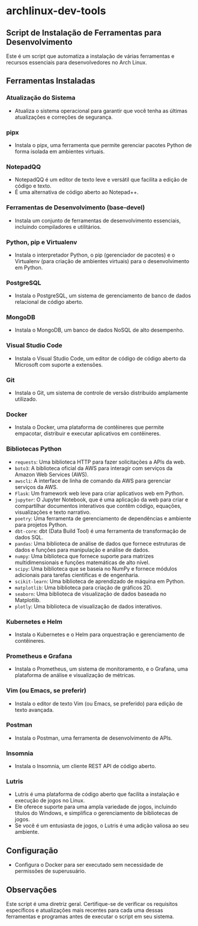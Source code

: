 # archlinux-dev-tools

## Script de Instalação de Ferramentas para Desenvolvimento

Este é um script que automatiza a instalação de várias ferramentas e recursos essenciais para desenvolvedores no Arch Linux.

## Ferramentas Instaladas

### Atualização do Sistema
- Atualiza o sistema operacional para garantir que você tenha as últimas atualizações e correções de segurança.

### pipx
- Instala o pipx, uma ferramenta que permite gerenciar pacotes Python de forma isolada em ambientes virtuais.

### NotepadQQ
- NotepadQQ é um editor de texto leve e versátil que facilita a edição de código e texto.
- É uma alternativa de código aberto ao Notepad++.

### Ferramentas de Desenvolvimento (base-devel)
- Instala um conjunto de ferramentas de desenvolvimento essenciais, incluindo compiladores e utilitários.

### Python, pip e Virtualenv
- Instala o interpretador Python, o pip (gerenciador de pacotes) e o Virtualenv (para criação de ambientes virtuais) para o desenvolvimento em Python.

### PostgreSQL
- Instala o PostgreSQL, um sistema de gerenciamento de banco de dados relacional de código aberto.

### MongoDB
- Instala o MongoDB, um banco de dados NoSQL de alto desempenho.

### Visual Studio Code
- Instala o Visual Studio Code, um editor de código de código aberto da Microsoft com suporte a extensões.

### Git
- Instala o Git, um sistema de controle de versão distribuído amplamente utilizado.

### Docker
- Instala o Docker, uma plataforma de contêineres que permite empacotar, distribuir e executar aplicativos em contêineres.

### Bibliotecas Python
- `requests`: Uma biblioteca HTTP para fazer solicitações a APIs da web.
- `boto3`: A biblioteca oficial da AWS para interagir com serviços da Amazon Web Services (AWS).
- `awscli`: A interface de linha de comando da AWS para gerenciar serviços da AWS.
- `Flask`: Um framework web leve para criar aplicativos web em Python.
- `jupyter`: O Jupyter Notebook, que é uma aplicação da web para criar e compartilhar documentos interativos que contêm código, equações, visualizações e texto narrativo.
- `poetry`: Uma ferramenta de gerenciamento de dependências e ambiente para projetos Python.
- `dbt-core`: dbt (Data Build Tool) é uma ferramenta de transformação de dados SQL.
- `pandas`: Uma biblioteca de análise de dados que fornece estruturas de dados e funções para manipulação e análise de dados.
- `numpy`: Uma biblioteca que fornece suporte para matrizes multidimensionais e funções matemáticas de alto nível.
- `scipy`: Uma biblioteca que se baseia no NumPy e fornece módulos adicionais para tarefas científicas e de engenharia.
- `scikit-learn`: Uma biblioteca de aprendizado de máquina em Python.
- `matplotlib`: Uma biblioteca para criação de gráficos 2D.
- `seaborn`: Uma biblioteca de visualização de dados baseada no Matplotlib.
- `plotly`: Uma biblioteca de visualização de dados interativos.


### Kubernetes e Helm
- Instala o Kubernetes e o Helm para orquestração e gerenciamento de contêineres.

### Prometheus e Grafana
- Instala o Prometheus, um sistema de monitoramento, e o Grafana, uma plataforma de análise e visualização de métricas.

### Vim (ou Emacs, se preferir)
- Instala o editor de texto Vim (ou Emacs, se preferido) para edição de texto avançada.

### Postman
- Instala o Postman, uma ferramenta de desenvolvimento de APIs.

### Insomnia
- Instala o Insomnia, um cliente REST API de código aberto.

### Lutris
- Lutris é uma plataforma de código aberto que facilita a instalação e execução de jogos no Linux.
- Ele oferece suporte para uma ampla variedade de jogos, incluindo títulos do Windows, e simplifica o gerenciamento de bibliotecas de jogos.
- Se você é um entusiasta de jogos, o Lutris é uma adição valiosa ao seu ambiente.


## Configuração
- Configura o Docker para ser executado sem necessidade de permissões de superusuário.

## Observações
Este script é uma diretriz geral. Certifique-se de verificar os requisitos específicos e atualizações mais recentes para cada uma dessas ferramentas e programas antes de executar o script em seu sistema.
